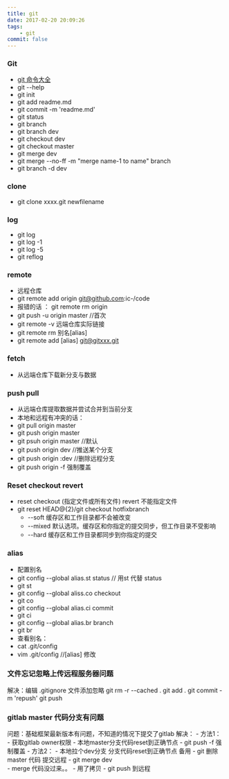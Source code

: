 ```yaml
---
title: git
date: 2017-02-20 20:09:26
tags: 
    - git
commit: false
---
```

### Git
- [git 命令大全](https://gist.github.com/guweigang/9848271)
- git --help
- git init
- git add readme.md
- git commit -m 'readme.md'
- git status
- git branch
- git branch dev
- git checkout dev
- git checkout master
- git merge dev
- git merge --no-ff -m "merge name-1 to name" branch
- git branch -d dev
<!--more-->

### clone
- git clone xxxx.git newfilename

### log
- git log
- git log -1
- git log -5
- git reflog

### remote
- 远程仓库
- git remote add origin git@github.com:ic-/code
- 报错的话 ： git remote rm origin
- git push -u origin master //首次
- git remote -v 远端仓库实际链接
- git remote rm 别名[alias]
- git remote add [alias] git@gitxxx.git
### fetch 
- 从远端仓库下载新分支与数据
### push pull 
- 从远端仓库提取数据并尝试合并到当前分支
- 本地和远程有冲突的话：
- git pull origin master
- git push origin master
- git psuh origin master //默认
- git push origin dev //推送某个分支
- git push origin :dev //删除远程分支
- git push origin -f 强制覆盖

### Reset checkout revert
- reset checkout (指定文件或所有文件) revert 不能指定文件
- git reset HEAD@{2}/git checkout hotfixbranch 
    - --soft 缓存区和工作目录都不会被改变
    - --mixed 默认选项。缓存区和你指定的提交同步，但工作目录不受影响
    - --hard 缓存区和工作目录都同步到你指定的提交 

### alias
- 配置别名
- git config --global alias.st status // 用st 代替 status
- git st
- git config --global aliss.co checkout
- git co
- git config --global alias.ci commit
- git ci
- git config --global alias.br branch
- git br
- 查看别名：
- cat .git/config
- vim .git/config //[alias] 修改

### 文件忘记忽略上传远程服务器问题
解决：编辑 .gitignore 文件添加忽略
git rm -r --cached .
git add .
git commit -m 'repush'
git push

### gitlab master 代码分支有问题
问题：基础框架最新版本有问题，不知道的情况下提交了gitlab
解决：
    - 方法1：
        - 获取gitlab owner权限
        - 本地master分支代码reset到正确节点
        - git push -f 强制覆盖
    - 方法2：
        - 本地拉个dev分支 分支代码reset到正确节点 备用
        - git 删除master 代码 提交远程
        - git merge dev  
            - merge 代码没过来。。
            - 用了拷贝
        - git push 到远程
    